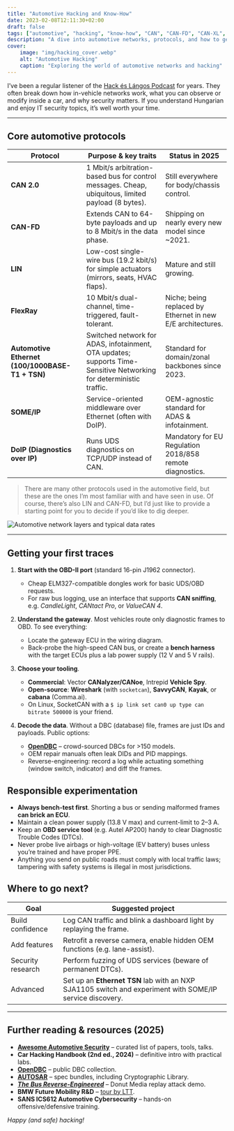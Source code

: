 ```yaml
---
title: "Automotive Hacking and Know-How"
date: 2023-02-08T12:11:30+02:00
draft: false
tags: ["automotive", "hacking", "know-how", "CAN", "CAN-FD", "CAN-XL", "FlexRay", "Ethernet", "LIN", "SOME/IP", "DoIP"]
description: "A dive into automotive networks, protocols, and how to get started with automotive hacking."
cover:
    image: "img/hacking_cover.webp"
    alt: "Automotive Hacking"
    caption: "Exploring the world of automotive networks and hacking"
---
```


I’ve been a regular listener of the [Hack és Lángos Podcast](https://hackeslangos.show/) for years. They often break down how in-vehicle networks work, what you can observe or modify inside a car, and why security matters. If you understand Hungarian and enjoy IT security topics, it’s well worth your time.

---

## Core automotive protocols

| Protocol                                        | Purpose & key traits                                                                                                | Status in 2025                                              |
| ----------------------------------------------- | ------------------------------------------------------------------------------------------------------------------- | ----------------------------------------------------------- |
| **CAN 2.0**                                     | 1 Mbit/s arbitration-based bus for control messages. Cheap, ubiquitous, limited payload (8 bytes).                  | Still everywhere for body/chassis control.                  |
| **CAN-FD**                                      | Extends CAN to 64-byte payloads and up to 8 Mbit/s in the data phase.                                               | Shipping on nearly every new model since \~2021.            |
| **LIN**                                         | Low-cost single-wire bus (19.2 kbit/s) for simple actuators (mirrors, seats, HVAC flaps).                           | Mature and still growing.                                   |
| **FlexRay**                                     | 10 Mbit/s dual-channel, time-triggered, fault-tolerant.                                                             | Niche; being replaced by Ethernet in new E/E architectures. |
| **Automotive Ethernet (100/1000BASE-T1 + TSN)** | Switched network for ADAS, infotainment, OTA updates; supports Time-Sensitive Networking for deterministic traffic. | Standard for domain/zonal backbones since 2023.             |
| **SOME/IP**                                     | Service-oriented middleware over Ethernet (often with DoIP).                                                        | OEM-agnostic standard for ADAS & infotainment.              |
| **DoIP (Diagnostics over IP)**                  | Runs UDS diagnostics on TCP/UDP instead of CAN.                                                                     | Mandatory for EU Regulation 2018/858 remote diagnostics.    |

> There are many other protocols used in the automotive field, but these are the ones I’m most familiar with and have seen in use. Of course, there’s also LIN and CAN-FD, but I’d just like to provide a starting point for you to decide if you’d like to dig deeper.

![Automotive network layers and typical data rates](/img/network.webp#center)

---

## Getting your first traces

1. **Start with the OBD-II port** (standard 16-pin J1962 connector).

   * Cheap ELM327-compatible dongles work for basic UDS/OBD requests.
   * For raw bus logging, use an interface that supports **CAN sniffing**, e.g. *CandleLight*, *CANtact Pro*, or *ValueCAN 4*.

2. **Understand the gateway**. Most vehicles route only diagnostic frames to OBD. To see everything:

   * Locate the gateway ECU in the wiring diagram.
   * Back-probe the high-speed CAN bus, or create a **bench harness** with the target ECUs plus a lab power supply (12 V and 5 V rails).

3. **Choose your tooling**.

   * **Commercial**: Vector **CANalyzer/CANoe**, Intrepid **Vehicle Spy**.
   * **Open-source**: **Wireshark** (with `socketcan`), **SavvyCAN**, **Kayak**, or **cabana** (Comma.ai).
   * On Linux, SocketCAN with a `$ ip link set can0 up type can bitrate 500000` is your friend.

4. **Decode the data**. Without a DBC (database) file, frames are just IDs and payloads. Public options:

   * **[OpenDBC](https://github.com/commaai/opendbc)** – crowd-sourced DBCs for >150 models.
   * OEM repair manuals often leak DIDs and PID mappings.
   * Reverse-engineering: record a log while actuating something (window switch, indicator) and diff the frames.

## Responsible experimentation

* **Always bench-test first**. Shorting a bus or sending malformed frames **can brick an ECU**.
* Maintain a clean power supply (13.8 V max) and current-limit to 2–3 A.
* Keep an **OBD service tool** (e.g. Autel AP200) handy to clear Diagnostic Trouble Codes (DTCs).
* Never probe live airbags or high-voltage (EV battery) buses unless you’re trained and have proper PPE.
* Anything you send on public roads must comply with local traffic laws; tampering with safety systems is illegal in most jurisdictions.

## Where to go next?

| Goal              | Suggested project                                                                                        |
| ----------------- | -------------------------------------------------------------------------------------------------------- |
| Build confidence  | Log CAN traffic and blink a dashboard light by replaying the frame.                                      |
| Add features      | Retrofit a reverse camera, enable hidden OEM functions (e.g. lane-assist).                               |
| Security research | Perform fuzzing of UDS services (beware of permanent DTCs).                                              |
| Advanced          | Set up an **Ethernet TSN** lab with an NXP SJA1105 switch and experiment with SOME/IP service discovery. |

---

## Further reading & resources (2025)

* **[Awesome Automotive Security](https://github.com/Marcin214/awesome-automotive)** – curated list of papers, tools, talks.
* **Car Hacking Handbook (2nd ed., 2024)** – definitive intro with practical labs.
* **[OpenDBC](https://github.com/commaai/opendbc)** – public DBC collection.
* **[AUTOSAR](https://www.autosar.org/standards/classic-23-11/)** – spec bundles, including Cryptographic Library.
* **[*The Bus Reverse-Engineered*](https://www.youtube.com/watch?v=myW2cxyOHEQ)** – Donut Media replay attack demo.
* **BMW Future Mobility R\&D** – [tour by LTT](https://www.youtube.com/watch?v=3In3u2QpSUE).
* **SANS ICS612 Automotive Cybersecurity** – hands-on offensive/defensive training.

*Happy (and safe) hacking!*
